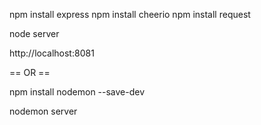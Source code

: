 
npm install express
npm install cheerio
npm install request

node server

http://localhost:8081

== OR ==

npm install nodemon --save-dev

nodemon server